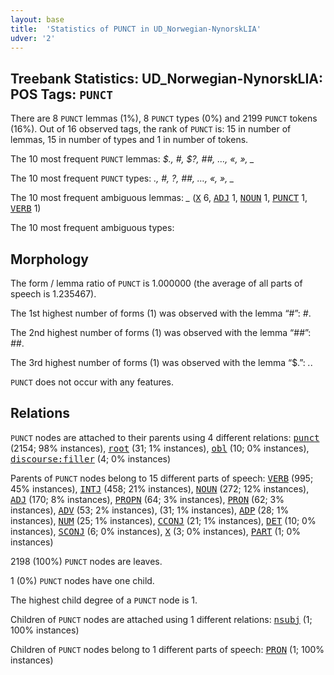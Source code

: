 ```yaml
---
layout: base
title:  'Statistics of PUNCT in UD_Norwegian-NynorskLIA'
udver: '2'
---
```


## Treebank Statistics: UD_Norwegian-NynorskLIA: POS Tags: `PUNCT`

There are 8 `PUNCT` lemmas (1%), 8 `PUNCT` types (0%) and 2199 `PUNCT` tokens (16%).
Out of 16 observed tags, the rank of `PUNCT` is: 15 in number of lemmas, 15 in number of types and 1 in number of tokens.

The 10 most frequent `PUNCT` lemmas: <em>$., #, $?, ##, …, «, », _</em>

The 10 most frequent `PUNCT` types:  <em>., #, ?, ##, …, «, », _</em>

The 10 most frequent ambiguous lemmas: <em>_</em> (<tt><a href="no_nynorsklia-pos-X.html">X</a></tt> 6, <tt><a href="no_nynorsklia-pos-ADJ.html">ADJ</a></tt> 1, <tt><a href="no_nynorsklia-pos-NOUN.html">NOUN</a></tt> 1, <tt><a href="no_nynorsklia-pos-PUNCT.html">PUNCT</a></tt> 1, <tt><a href="no_nynorsklia-pos-VERB.html">VERB</a></tt> 1)

The 10 most frequent ambiguous types:  



## Morphology

The form / lemma ratio of `PUNCT` is 1.000000 (the average of all parts of speech is 1.235467).

The 1st highest number of forms (1) was observed with the lemma “#”: <em>#</em>.

The 2nd highest number of forms (1) was observed with the lemma “##”: <em>##</em>.

The 3rd highest number of forms (1) was observed with the lemma “$.”: <em>.</em>.

`PUNCT` does not occur with any features.


## Relations

`PUNCT` nodes are attached to their parents using 4 different relations: <tt><a href="no_nynorsklia-dep-punct.html">punct</a></tt> (2154; 98% instances), <tt><a href="no_nynorsklia-dep-root.html">root</a></tt> (31; 1% instances), <tt><a href="no_nynorsklia-dep-obl.html">obl</a></tt> (10; 0% instances), <tt><a href="no_nynorsklia-dep-discourse-filler.html">discourse:filler</a></tt> (4; 0% instances)

Parents of `PUNCT` nodes belong to 15 different parts of speech: <tt><a href="no_nynorsklia-pos-VERB.html">VERB</a></tt> (995; 45% instances), <tt><a href="no_nynorsklia-pos-INTJ.html">INTJ</a></tt> (458; 21% instances), <tt><a href="no_nynorsklia-pos-NOUN.html">NOUN</a></tt> (272; 12% instances), <tt><a href="no_nynorsklia-pos-ADJ.html">ADJ</a></tt> (170; 8% instances), <tt><a href="no_nynorsklia-pos-PROPN.html">PROPN</a></tt> (64; 3% instances), <tt><a href="no_nynorsklia-pos-PRON.html">PRON</a></tt> (62; 3% instances), <tt><a href="no_nynorsklia-pos-ADV.html">ADV</a></tt> (53; 2% instances),  (31; 1% instances), <tt><a href="no_nynorsklia-pos-ADP.html">ADP</a></tt> (28; 1% instances), <tt><a href="no_nynorsklia-pos-NUM.html">NUM</a></tt> (25; 1% instances), <tt><a href="no_nynorsklia-pos-CCONJ.html">CCONJ</a></tt> (21; 1% instances), <tt><a href="no_nynorsklia-pos-DET.html">DET</a></tt> (10; 0% instances), <tt><a href="no_nynorsklia-pos-SCONJ.html">SCONJ</a></tt> (6; 0% instances), <tt><a href="no_nynorsklia-pos-X.html">X</a></tt> (3; 0% instances), <tt><a href="no_nynorsklia-pos-PART.html">PART</a></tt> (1; 0% instances)

2198 (100%) `PUNCT` nodes are leaves.

1 (0%) `PUNCT` nodes have one child.

The highest child degree of a `PUNCT` node is 1.

Children of `PUNCT` nodes are attached using 1 different relations: <tt><a href="no_nynorsklia-dep-nsubj.html">nsubj</a></tt> (1; 100% instances)

Children of `PUNCT` nodes belong to 1 different parts of speech: <tt><a href="no_nynorsklia-pos-PRON.html">PRON</a></tt> (1; 100% instances)


